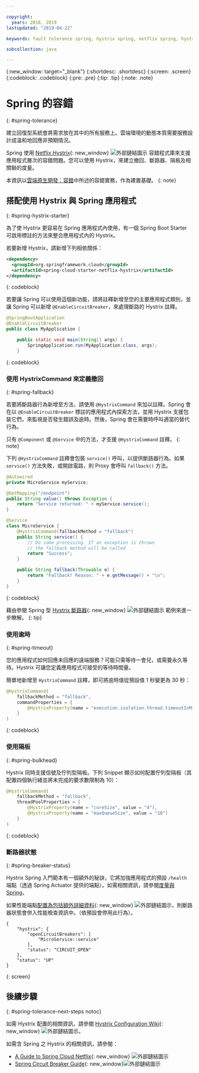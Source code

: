 ```yaml
---

copyright:
  years: 2018, 2019
lastupdated: "2019-04-22"

keywords: fault tolerance spring, hystrix spring, netflix spring, hystrixcommand spring, bulkhead spring, circuit breaker spring

subcollection: java

---
```


{:new_window: target="_blank"}
{:shortdesc: .shortdesc}
{:screen: .screen}
{:codeblock: .codeblock}
{:pre: .pre}
{:tip: .tip}
{:note: .note}

# Spring 的容錯
{: #spring-tolerance}

建立回復型系統會將需求放在其中的所有服務上。雲端環境的動態本質需要服務設計成溫和地回應非預期情況。

Spring 使用 [Netflix Hystrix](https://github.com/Netflix/Hystrix/wiki){: new_window} ![外部鏈結圖示](../icons/launch-glyph.svg "外部鏈結圖示") 容錯程式庫來支援應用程式層次的容錯問題。您可以使用 Hystrix，來建立撤回、斷路器、隔板及相關聯的度量。

本資訊以[雲端原生開發：容錯](/docs/java?topic=cloud-native-fault-tolerance#fault-tolerance)中所述的容錯實務，作為建置基礎。
{: note}

## 搭配使用 Hystrix 與 Spring 應用程式
{: #spring-hystrix-starter}

為了使 Hystrix 更容易在 Spring 應用程式內使用，有一個 Spring Boot Starter 可啟用標註的方法來整合應用程式內的 Hystrix。

若要新增 Hystrix，請新增下列相依關係：

```xml
<dependency>
  <groupId>org.springframework.cloud</groupId>
  <artifactId>spring-cloud-starter-netflix-hystrix</artifactId>
</dependency>
```
{: codeblock}

若要讓 Spring 可以使用這個新功能，請將註釋新增至您的主要應用程式類別，並讓 Spring 可以新增 `@EnableCircuitBreaker`，來處理斷路的 Hystrix 註釋。

```java
@SpringBootApplication
@EnableCircuitBreaker
public class MyApplication {

	public static void main(String[] args) {
		SpringApplication.run(MyApplication.class, args);
	}
```
{: codeblock}

### 使用 HystrixCommand 來定義撤回
{: #spring-fallback}

若要將斷路器行為新增至方法，請使用 `@HystrixCommand` 來加以註釋。Spring 會在以 `@EnableCircuitBreaker` 標註的應用程式內探索方法，並用 Hystrix 支援包裝它們，來監視是否發生錯誤及逾時。然後，Spring 會在需要時呼叫適當的替代行為。

只有 `@Component` 或 `@Service` 中的方法，才支援 `@HystrixCommand` 註釋。
{: note}

下列 `@HystrixCommand` 註釋會包裝 `service()` 呼叫，以提供斷路器行為。如果 `service()` 方法失敗，或開啟電路，則 Proxy 會呼叫 `fallback()` 方法。

```java
@Autowired
private MicroService myService;

@GetMapping("/endpoint")
public String value() throws Exception {
    return "Service returned: " + myService.service();
}

@Service
class MicroService {
    @HystrixCommand(fallbackMethod = "fallback")
    public String service() {
        // Do some processing. If an exception is thrown
        // the fallback method will be called
        return "Success";
    }

    public String fallback(Throwable e) {
        return "Fallback! Reason: " + e.getMessage() + "\n";
    }
}
```
{: codeblock}

藉由參閱 Spring 型 [Hystrix 斷路器](https://spring.io/guides/gs/circuit-breaker/){: new_window} ![外部鏈結圖示](../icons/launch-glyph.svg "外部鏈結圖示") 範例來進一步瞭解。
{: tip}

### 使用逾時
{: #spring-timeout}

您的應用程式如何回應未回應的遠端服務？可能只需等待一會兒，或需要永久等待。Hystrix 可讓您定義應用程式可接受的等待時間量。

簡單地新增至 `HystrixCommand` 註釋，即可將逾時值從預設值 1 秒變更為 30 秒：

```java
@HystrixCommand(
    fallbackMethod = "fallback",
    commandProperties = {
        @HystrixProperty(name = "execution.isolation.thread.timeoutInMilliseconds", value = "30000"),
    }
)
```
{: codeblock}

### 使用隔板
{: #spring-bulkhead}

Hystrix 同時支援信號及佇列型隔板。下列 Snippet 顯示如何配置佇列型隔板（其配置四個執行緒並將未完成的要求數限制為 10）：

```java
@HystrixCommand(
    fallbackMethod = "fallback",
    threadPoolProperties = {
        @HystrixProperty(name = "coreSize", value = "4"),
        @HystrixProperty(name = "maxQueueSize", value = "10")
    }
)
```
{: codeblock}

### 斷路器狀態
{: #spring-breaker-status}

Hystrix Spring 入門範本有一個額外的秘訣，它將加強應用程式的預設 `/health` 端點（透過 Spring Actuator 提供的端點）。如需相關資訊，請參閱[度量與 Spring](/docs/java?topic=java-spring-metrics#spring-metrics)。

如果性能端點[配置為包括額外詳細資料](https://docs.spring.io/spring-boot/docs/current/reference/html/production-ready-endpoints.html#production-ready-health){: new_window} ![外部鏈結圖示](../icons/launch-glyph.svg "外部鏈結圖示")，則斷路器狀態會併入性能檢查資訊中。（依預設會停用此行為）。

```
{
    "hystrix": {
        "openCircuitBreakers": [
            "MicroService::service"
        ],
        "status": "CIRCUIT_OPEN"
    },
    "status": "UP"
}
```
{: screen}

## 後續步驟
{: #spring-tolerance-next-steps notoc}

如需 Hystrix 配置的相關資訊，請參閱 [Hystrix Configuration Wiki](https://github.com/Netflix/Hystrix/wiki/Configuration){: new_window} ![外部鏈結圖示](../icons/launch-glyph.svg "外部鏈結圖示")。

如需含 Spring 之 Hystrix 的相關資訊，請參閱：

* [A Guide to Spring Cloud Netflix](https://www.baeldung.com/spring-cloud-netflix-hystrix){: new_window} ![外部鏈結圖示](../icons/launch-glyph.svg "外部鏈結圖示")
* [Spring Circuit Breaker Guide](https://spring.io/guides/gs/circuit-breaker/){: new_window}![外部鏈結圖示](../icons/launch-glyph.svg "外部鏈結圖示")
